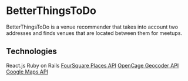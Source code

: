 # BetterThingsToDo

BetterThingsToDo is a venue recommender that takes into account two addresses and finds venues that are located between them for meetups.

## Technologies

React.js
Ruby on Rails
[FourSquare Places API](https://developer.foursquare.com/places)
[OpenCage Geocoder API](https://opencagedata.com/)
[Google Maps API](https://developers.google.com/maps/documentation)